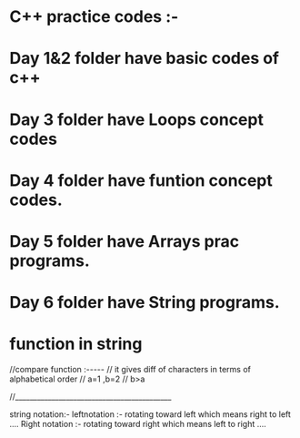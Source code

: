 # C++ practice codes :-
# Day 1&2 folder have basic codes of c++
# Day 3 folder have Loops concept codes
# Day 4 folder have funtion concept codes.
# Day 5 folder have Arrays prac programs.
# Day 6 folder have String programs.
# function in string
//compare function :-----
// it gives diff of characters in terms of alphabetical order
// a=1 ,b=2
// b>a

//___________________________________________

string notation:-
 leftnotation :- rotating toward left which means right to left ....
 Right notation :- rotating toward right which means left to right ....
